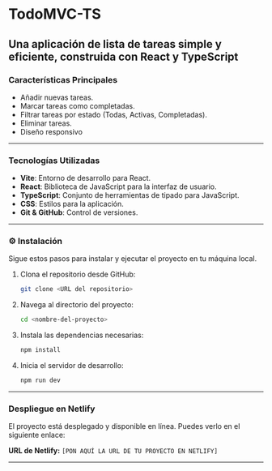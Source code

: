 # TodoMVC-TS

Una aplicación de lista de tareas simple y eficiente, construida con React y TypeScript
---

### Características Principales

* Añadir nuevas tareas.
* Marcar tareas como completadas.
* Filtrar tareas por estado (Todas, Activas, Completadas).
* Eliminar tareas.
* Diseño responsivo 

---

### Tecnologías Utilizadas

* **Vite**: Entorno de desarrollo para React.
* **React**: Biblioteca de JavaScript para la interfaz de usuario.
* **TypeScript**: Conjunto de herramientas de tipado para JavaScript.
* **CSS**: Estilos para la aplicación.
* **Git & GitHub**: Control de versiones.

---

### ⚙️ Instalación

Sigue estos pasos para instalar y ejecutar el proyecto en tu máquina local.

1.  Clona el repositorio desde GitHub:
    ```bash
    git clone <URL del repositorio>
    ```

2.  Navega al directorio del proyecto:
    ```bash
    cd <nombre-del-proyecto>
    ```

3.  Instala las dependencias necesarias:
    ```bash
    npm install
    ```

4.  Inicia el servidor de desarrollo:
    ```bash
    npm run dev
    ```

---

### Despliegue en Netlify

El proyecto está desplegado y disponible en línea. Puedes verlo en el siguiente enlace:

**URL de Netlify:** `[PON AQUÍ LA URL DE TU PROYECTO EN NETLIFY]`

---
